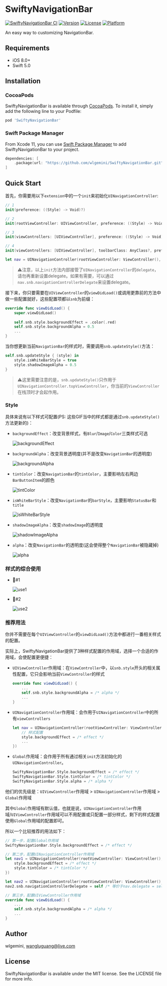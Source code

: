 # SwiftyNavigationBar

[![SwiftyNavigationBar CI](https://github.com/wlgemini/SwiftyNavigationBar/workflows/SwiftyNavigationBar%20CI/badge.svg)](https://github.com/wlgemini/SwiftyNavigationBar/actions)
[![Version](https://img.shields.io/cocoapods/v/SwiftyNavigationBar.svg?style=flat)](https://cocoapods.org/pods/SwiftyNavigationBar)
[![License](https://img.shields.io/cocoapods/l/SwiftyNavigationBar.svg?style=flat)](https://cocoapods.org/pods/SwiftyNavigationBar)
[![Platform](https://img.shields.io/cocoapods/p/SwiftyNavigationBar.svg?style=flat)](https://cocoapods.org/pods/SwiftyNavigationBar)

An easy way to customizing NavigationBar.

## Requirements

-   iOS 8.0+
-   Swift 5.0

## Installation

### CocoaPods

SwiftyNavigationBar is available through [CocoaPods](https://cocoapods.org). To install it, simply add the following line to your Podfile:

```ruby
pod 'SwiftyNavigationBar'
```

### Swift Package Manager

From Xcode 11, you can use [Swift Package Manager](https://swift.org/package-manager/) to add SwiftyNavigationBar to your project.

```swift
dependencies: [
    .package(url: "https://github.com/wlgemini/SwiftyNavigationBar.git", .upToNextMajor(from: "5.1.0"))
]
```

## Quick Start

首先，你需要用以下`extension`中的一个`init`来初始化`UINavigationController`:

```swift
// 1
init(preference: ((Style) -> Void)?)

// 2
init(rootViewController: UIViewController, preference: ((Style) -> Void)?)

// 3
init(viewControllers: [UIViewController], preference: ((Style) -> Void)?)

// 4
init(viewControllers: [UIViewController], toolbarClass: AnyClass?, preference: ((Style) -> Void)?)
```

```swift
let nav = UINavigationController(rootViewController: ViewController(), preference: nil)
```

>   ⚠️注意，以上`init`方法内部接管了`UINavigationController`的`delegate`，请勿再重新设置delegate。如果有需要，可以通过`nav.snb.navigationControllerDelegate`来设置delegate。

接下来，你只要需要在`UIViewController`的`viewDidLoad()`或调用更靠前的方法中做一些配置就好，这些配置项都以`snb`为前缀：

```swift
override func viewDidLoad() {
    super.viewDidLoad()
    
    self.snb.style.backgroundEffect = .color(.red)
    self.snb.style.backgroundAlpha = 0.5
    ...
}
```

当你想更新当前`NavigationBar`的样式时，需要调用`snb.updateStyle()`方法：

```swift
self.snb.updateStyle { (style) in
	style.isWhiteBarStyle = true
	style.shadowImageAlpha = 0.5
}
```

>   ⚠️这里需要注意的是，`snb.updateStyle()`只作用于`UINavigationController.topViewController`，你当前的`ViewController`在栈顶时才会起作用。

### Style

具体来说有以下样式可配置(PS: 这些GIF当中的样式都是通过`snb.updateStyle()`方法更新的)：

-   `backgroundEffect`：改变背景样式，有`Blur`/`Image`/`Color`三类样式可选

    ![backgroundEffect](images/backgroundEffect.gif)

-   `backgroundAlpha`：改变背景透明度(并不是改变`NavigationBar`的透明度)

    ![backgroundAlpha](images/backgroundAlpha.gif)

-   `tintColor`：改变`NavigationBar`的`tintColor`，主要影响左右两边`BarButtonItem`的颜色

    ![tintColor](images/tintColor.gif)

-   `isWhiteBarStyle`：改变`NavigationBar`的`barStyle`，主要影响`StatusBar`和`title`

    ![isWhiteBarStyle](images/isWhiteBarStyle.gif)

-   `shadowImageAlpha`：改变`shadowImage`的透明度

    ![shadowImageAlpha](images/shadowImageAlpha.gif)

-   `alpha`：改变`NavigationBar`的透明度(这会使得整个`NavigationBar`被隐藏掉)

    ![alpha](images/alpha.gif)

### 样式的综合使用

-   🌰#1

    ![use1](images/use1.gif)

-   🌰#2

    ![use2](images/use2.gif)



### 推荐用法

你并不需要在每个`UIViewController`的`viewDidLoad()`方法中都进行一番相关样式的配置。

实际上，SwiftyNavigationBar提供了3种样式配置的作用域，选择一个合适的作用域，会使配置更便捷：

-   `UIViewController`作用域：在`ViewController`中，以`snb.style`开头的相关属性配置，它只会影响当前`ViewController`的样式

    ```swift
    override func viewDidLoad() {
        ...
        self.snb.style.backgroundAlpha = /* alpha */
        ...
    }
    ```

-   `UINavigationController`作用域：会作用于`UINavigationController`中的所有`viewControllers`

    ```swift
    let nav = UINavigationController(rootViewController: ViewController(), preference: { (style) in
        // 样式配置
        style.backgroundEffect = /* effect */
        ...
    })
    ```

-   `Global`作用域：会作用于所有通过相关`init`方法初始化的`UINavigationController`。

    ```swift
    SwiftyNavigationBar.Style.backgroundEffect = /* effect */
    SwiftyNavigationBar.Style.tintColor = /* tintColor */
    SwiftyNavigationBar.Style.alpha = /* alpha */
    ```

他们的优先级是：`UIViewController`作用域 > `UINavigationController`作用域 > `Global`作用域

其中`Global`作用域有默认值，也就是说，`UINavigationController`作用域/`UIViewController`作用域可以不用配置或只配置一部分样式，剩下的样式配置使用`Global`作用域的配置即可。

所以一个比较推荐的用法如下：

```swift
// 第一步，配置Global作用域
SwiftyNavigationBar.Style.backgroundEffect = /* effect */

// 第二步，配置UINavigationController作用域
let nav1 = UINavigationController(rootViewController: ViewController(), preference: { (style) in
    style.backgroundEffect = /* effect */
    style.tintColor = /* tintColor */
})

let nav2 = UINavigationController(rootViewController: ViewController(), preference: nil)
nav2.snb.navigationControllerDelegate = self /* 等价于nav.delegate = self */

// 第三步，配置UIViewController作用域
override func viewDidLoad() {
    ...
    self.snb.style.backgroundAlpha = /* alpha */
    ...
}
```

## Author

wlgemini, wangluguang@live.com

## License

SwiftyNavigationBar is available under the MIT license. See the LICENSE file for more info.
